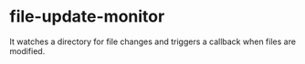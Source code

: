 # file-update-monitor
It watches a directory for file changes and triggers a callback when files are modified.
